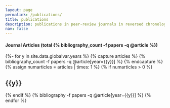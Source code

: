 ```yaml
---
layout: page
permalink: /publications/
title: publications
description: publications in peer-review journals in reversed chronological order (generated by jekyll-scholar)
nav: false
---
```

<!-- _pages/publications.md -->
<div class="publications">

  <h4>Journal Articles (total {% bibliography_count -f papers -q @article %})</h4>
{%- for y in site.data.globalvar.years %}
  {% capture articles %}
  {% bibliography_count -f papers -q @article[year={{y}}] %}
  {% endcapture %}
  {% assign numarticles = articles | times: 1 %}
  {% if numarticles > 0 %}
  <h2 class="year">{{y}}</h2>
  {% endif %}
  {% bibliography -f papers -q @article[year={{y}}] %}
{% endfor %}

</div>